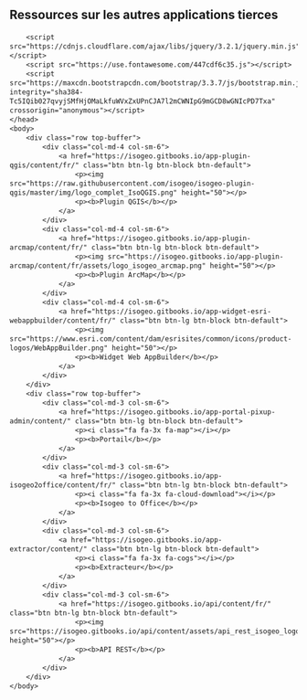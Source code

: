## Ressources sur les autres applications tierces

<html>
	<head>
		<link href="https://maxcdn.bootstrapcdn.com/bootstrap/3.3.7/css/bootstrap.min.css" rel="stylesheet" integrity="sha384-BVYiiSIFeK1dGmJRAkycuHAHRg32OmUcww7on3RYdg4Va+PmSTsz/K68vbdEjh4u" crossorigin="anonymous">
		<link rel="stylesheet" href="https://maxcdn.bootstrapcdn.com/bootstrap/3.3.7/css/bootstrap-theme.min.css" integrity="sha384-rHyoN1iRsVXV4nD0JutlnGaslCJuC7uwjduW9SVrLvRYooPp2bWYgmgJQIXwl/Sp" crossorigin="anonymous">

		<script src="https://cdnjs.cloudflare.com/ajax/libs/jquery/3.2.1/jquery.min.js"></script>
		<script src="https://use.fontawesome.com/447cdf6c35.js"></script>
		<script src="https://maxcdn.bootstrapcdn.com/bootstrap/3.3.7/js/bootstrap.min.js" integrity="sha384-Tc5IQib027qvyjSMfHjOMaLkfuWVxZxUPnCJA7l2mCWNIpG9mGCD8wGNIcPD7Txa" crossorigin="anonymous"></script>
	</head>
	<body>
		<div class="row top-buffer">
			<div class="col-md-4 col-sm-6">
				<a href="https://isogeo.gitbooks.io/app-plugin-qgis/content/fr/" class="btn btn-lg btn-block btn-default">
					<p><img src="https://raw.githubusercontent.com/isogeo/isogeo-plugin-qgis/master/img/logo_complet_IsoQGIS.png" height="50"></p>
					<p><b>Plugin QGIS</b></p>
				</a>
			</div>
			<div class="col-md-4 col-sm-6">
				<a href="https://isogeo.gitbooks.io/app-plugin-arcmap/content/fr/" class="btn btn-lg btn-block btn-default">
					<p><img src="https://isogeo.gitbooks.io/app-plugin-arcmap/content/fr/assets/logo_isogeo_arcmap.png" height="50"></p>
					<p><b>Plugin ArcMap</b></p>
				</a>
			</div>
			<div class="col-md-4 col-sm-6">
				<a href="https://isogeo.gitbooks.io/app-widget-esri-webappbuilder/content/fr/" class="btn btn-lg btn-block btn-default">
					<p><img src="https://www.esri.com/content/dam/esrisites/common/icons/product-logos/WebAppBuilder.png" height="50"></p>
					<p><b>Widget Web AppBuilder</b></p>
				</a>
			</div>
		</div>
		<div class="row top-buffer">
			<div class="col-md-3 col-sm-6">
				<a href="https://isogeo.gitbooks.io/app-portal-pixup-admin/content/" class="btn btn-lg btn-block btn-default">
					<p><i class="fa fa-3x fa-map"></i></p>
					<p><b>Portail</b></p>
				</a>
			</div>
			<div class="col-md-3 col-sm-6">
				<a href="https://isogeo.gitbooks.io/app-isogeo2office/content/fr/" class="btn btn-lg btn-block btn-default">
					<p><i class="fa fa-3x fa-cloud-download"></i></p>
					<p><b>Isogeo to Office</b></p>
				</a>
			</div>
			<div class="col-md-3 col-sm-6">
				<a href="https://isogeo.gitbooks.io/app-extractor/content/" class="btn btn-lg btn-block btn-default">
					<p><i class="fa fa-3x fa-cogs"></i></p>
					<p><b>Extracteur</b></p>
				</a>
			</div>
			<div class="col-md-3 col-sm-6">
				<a href="https://isogeo.gitbooks.io/api/content/fr/" class="btn btn-lg btn-block btn-default">
					<p><img src="https://isogeo.gitbooks.io/api/content/assets/api_rest_isogeo_logo.jpg" height="50"></p>
					<p><b>API REST</b></p>
				</a>
			</div>
		</div>
	</body>
</html>